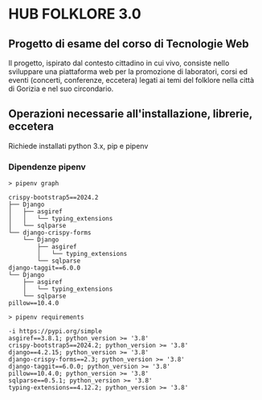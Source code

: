# HUB FOLKLORE 3.0

## Progetto di esame del corso di Tecnologie Web

Il progetto, ispirato dal contesto cittadino in cui vivo, consiste nello sviluppare una piattaforma web per la promozione di laboratori, corsi ed eventi (concerti, conferenze, eccetera) legati ai temi del folklore nella città di Gorizia e nel suo circondario.

## Operazioni necessarie all'installazione, librerie, eccetera

Richiede installati python 3.x, pip e pipenv

### Dipendenze pipenv

```shell
> pipenv graph

crispy-bootstrap5==2024.2
├── Django 
│   ├── asgiref 
│   │   └── typing_extensions 
│   └── sqlparse 
└── django-crispy-forms 
    └── Django 
        ├── asgiref 
        │   └── typing_extensions 
        └── sqlparse 
django-taggit==6.0.0
└── Django 
    ├── asgiref 
    │   └── typing_extensions 
    └── sqlparse 
pillow==10.4.0

> pipenv requirements

-i https://pypi.org/simple
asgiref==3.8.1; python_version >= '3.8'
crispy-bootstrap5==2024.2; python_version >= '3.8'
django==4.2.15; python_version >= '3.8'
django-crispy-forms==2.3; python_version >= '3.8'
django-taggit==6.0.0; python_version >= '3.8'
pillow==10.4.0; python_version >= '3.8'
sqlparse==0.5.1; python_version >= '3.8'
typing-extensions==4.12.2; python_version >= '3.8'
```
